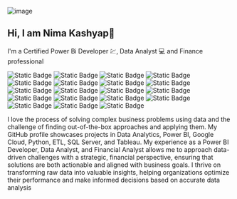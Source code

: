 ![image](https://github.com/user-attachments/assets/48907ff5-6ecc-4785-87af-e54b5c3e9652)



##                                                                             Hi, I am Nima Kashyap👋
I'm a Certified 
          Power Bi Developer 💹, Data Analyst 💻 and Finance professional

![Static Badge](https://img.shields.io/badge/Power%20BI%20Developer-purple)
![Static Badge](https://img.shields.io/badge/Data%20Analyst-blue)
![Static Badge](https://img.shields.io/badge/Python-purple)
![Static Badge](https://img.shields.io/badge/Google%20Cloud-blue)
![Static Badge](https://img.shields.io/badge/Big%20Query-red)
![Static Badge](https://img.shields.io/badge/Financial%20Analyst-purple)
![Static Badge](https://img.shields.io/badge/Data%20Visualization-red)
![Static Badge](https://img.shields.io/badge/Data%20Transformation-blue)
![Static Badge](https://img.shields.io/badge/Data%20Modeling-red)
![Static Badge](https://img.shields.io/badge/Power%20Query-purple)
![Static Badge](https://img.shields.io/badge/Microsoft%20Excel-blue)
![Static Badge](https://img.shields.io/badge/Share%20Point-purple)
![Static Badge](https://img.shields.io/badge/Jira-blue)
![Static Badge](https://img.shields.io/badge/Reporting-red)
![Static Badge](https://img.shields.io/badge/Financial%20Analyst-purple)
![Static Badge](https://img.shields.io/badge/Dashboard-blue)
![Static Badge](https://img.shields.io/badge/Dax-red)
![Static Badge](https://img.shields.io/badge/SQL%20Server-purple)
![Static Badge](https://img.shields.io/badge/LinkedIn-blue)



          

I love the process of solving complex business problems using data and the challenge of finding out-of-the-box approaches and applying them. My GitHub profile showcases projects in Data Analytics, Power BI, Google Cloud, Python, ETL, SQL Server, and Tableau. My experience as a Power BI Developer, Data Analyst, and Financial Analyst allows me to approach data-driven challenges with a strategic, financial perspective, ensuring that solutions are both actionable and aligned with business goals. I thrive on transforming raw data into valuable insights, helping organizations optimize their performance and make informed decisions based on accurate data analysis
<!--
**nimakashyap/nimakashyap** is a ✨ _special_ ✨ repository because its `README.md` (this file) appears on your GitHub profile.

Here are some ideas to get you started:

- 🔭 I’m currently working on ...
- 🌱 I’m currently learning ...
- 👯 I’m looking to collaborate on ...
- 🤔 I’m looking for help with ...
- 💬 Ask me about ...
- 📫 How to reach me: ...
- 😄 Pronouns: ...
- ⚡ Fun fact: ...
-->
